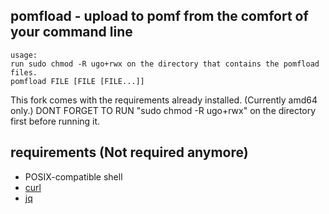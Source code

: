 pomfload - upload to pomf from the comfort of your command line
----

```
usage:
run sudo chmod -R ugo+rwx on the directory that contains the pomfload files.
pomfload FILE [FILE [FILE...]]

```

This fork comes with the requirements already installed. (Currently amd64 only.)
DONT FORGET TO RUN "sudo chmod -R ugo+rwx" on the directory first before running it.

requirements (Not required anymore)
---
* POSIX-compatible shell
* [curl](http://curl.haxx.se/)
* [jq](http://stedolan.github.io/jq/)
